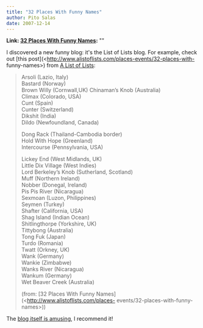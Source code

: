 ```yaml
---
title: "32 Places With Funny Names"
author: Pito Salas
date: 2007-12-14
---
```


**Link: [32 Places With Funny Names](None):** ""

I discovered a new funny blog: it's the List of Lists blog. For example, check
out [this post](<http://www.alistoflists.com/places-events/32-places-with-
funny-names>) from [A List of Lists](<http://www.alistoflists.com>):

> Arsoli (Lazio, Italy)  
> Bastard (Norway)  
> Brown Willy (Cornwall,UK) Chinaman’s Knob (Australia)  
> Climax (Colorado, USA)  
> Cunt (Spain)  
> Cunter (Switzerland)  
> Dikshit (India)  
> Dildo (Newfoundland, Canada)
>
> Dong Rack (Thailand-Cambodia border)  
> Hold With Hope (Greenland)  
> Intercourse (Pennsylvania, USA)
>
> Lickey End (West Midlands, UK)  
> Little Dix Village (West Indies)  
> Lord Berkeley’s Knob (Sutherland, Scotland)  
> Muff (Northern Ireland)  
> Nobber (Donegal, Ireland)  
> Pis Pis River (Nicaragua)  
> Sexmoan (Luzon, Philippines)  
> Seymen (Turkey)  
> Shafter (California, USA)  
> Shag Island (Indian Ocean)  
> Shitlingthorpe (Yorkshire, UK)  
> Tittybong (Australia)  
> Tong Fuk (Japan)  
> Turdo (Romania)  
> Twatt (Orkney, UK)  
> Wank (Germany)  
> Wankie (Zimbabwe)  
> Wanks River (Nicaragua)  
> Wankum (Germany)  
> Wet Beaver Creek (Australia)
>
> (from: [32 Places With Funny Names](<http://www.alistoflists.com/places-
> events/32-places-with-funny-names>))

The [blog itself is amusin](<http://www.alistoflists.com/>)g, I recommend it!



